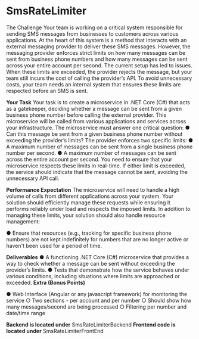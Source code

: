 # SmsRateLimiter
The Challenge
Your team is working on a critical system responsible for sending SMS messages from
businesses to customers across various applications. At the heart of this system is a method
that interacts with an external messaging provider to deliver these SMS messages. However,
the messaging provider enforces strict limits on how many messages can be sent from business
phone numbers and how many messages can be sent across your entire account per second.
The current setup has led to issues. When these limits are exceeded, the provider rejects the
message, but your team still incurs the cost of calling the provider’s API. To avoid unnecessary
costs, your team needs an internal system that ensures these limits are respected before an
SMS is sent.

**Your Task**
Your task is to create a microservice in .NET Core (C#) that acts as a gatekeeper, deciding
whether a message can be sent from a given business phone number before calling the
external provider. This microservice will be called from various applications and services across
your infrastructure.
The microservice must answer one critical question:
● Can this message be sent from a given business phone number without exceeding the
provider’s limits?
The provider enforces two specific limits:
● A maximum number of messages can be sent from a single business phone number
per second.
● A maximum number of messages can be sent across the entire account per second.
You need to ensure that your microservice respects these limits in real-time. If either limit is
exceeded, the service should indicate that the message cannot be sent, avoiding the
unnecessary API call.

**Performance Expectation**
The microservice will need to handle a high volume of calls from different applications across
your system. Your solution should efficiently manage these requests while ensuring it performs
reliably under load and respects the imposed limits.
In addition to managing these limits, your solution should also handle resource management:

● Ensure that resources (e.g., tracking for specific business phone numbers) are not kept
indefinitely for numbers that are no longer active or haven't been used for a period of
time.

**Deliverables**
● A functioning .NET Core (C#) microservice that provides a way to check whether a
message can be sent without exceeding the provider’s limits.
● Tests that demonstrate how the service behaves under various conditions, including
situations where limits are approached or exceeded.
**Extra (Bonus Points)**

● Web Interface (Angular or any javascript framework) for monitoring the service
○ Two sections - per account and per number
○ Should show how many messages/second are being processed
○ Filtering per number and date/time range

**Backend is located under**
SmsRateLimiterBackend
**Frontend code is located under**
SmsRateLimiterFrontEnd

